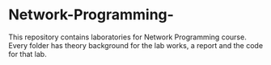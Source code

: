 # Network-Programming-
This repository contains laboratories for Network Programming course. Every folder has theory background for the lab works, a report and the code for that lab.
